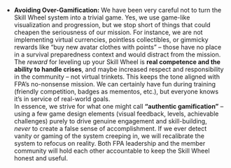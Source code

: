 - **Avoiding Over-Gamification:** We have been very careful not to turn the Skill Wheel system into a trivial game. Yes, we use game-like visualization and progression, but we stop short of things that could cheapen the seriousness of our mission. For instance, we are not implementing virtual currencies, pointless collectibles, or gimmicky rewards like “buy new avatar clothes with points” – those have no place in a survival preparedness context and would distract from the mission. The _reward_ for leveling up your Skill Wheel is **real competence and the ability to handle crises**, and maybe increased respect and responsibility in the community – not virtual trinkets. This keeps the tone aligned with FPA’s no-nonsense mission. We can certainly have fun during training (friendly competition, badges as mementos, etc.), but everyone knows it’s in service of real-world goals.  
In essence, we strive for what one might call **“authentic gamification”** – using a few game design elements (visual feedback, levels, achievable challenges) purely to drive genuine engagement and skill-building, _never_ to create a false sense of accomplishment. If we ever detect vanity or gaming of the system creeping in, we will recalibrate the system to refocus on reality. Both FPA leadership and the member community will hold each other accountable to keep the Skill Wheel honest and useful.